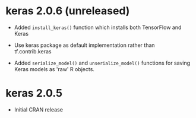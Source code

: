 
# keras 2.0.6 (unreleased)

- Added `install_keras()` function which installs both TensorFlow and Keras

- Use keras package as default implementation rather than tf.contrib.keras

- Added `serialize_model()` and `unserialize_model()` functions for saving 
  Keras models as 'raw' R objects.


# keras 2.0.5

- Initial CRAN release

